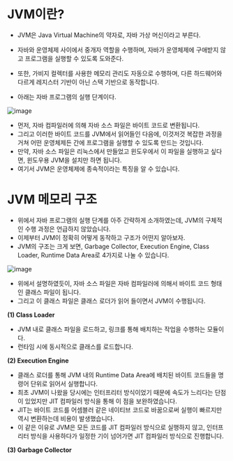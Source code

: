 <h1> JVM이란? </h1>

- JVM은 Java Virtual Machine의 약자로, 자바 가상 머신이라고 부른다.
- 자바와 운영체제 사이에서 중개자 역할을 수행하며, 자바가 운영체제에 구애받지 않고 프로그램을 실행할 수 있도록 도와준다.
- 또한, 가비지 컬렉터를 사용한 메모리 관리도 자동으로 수행하며, 다른 하드웨어와 다르게 레지스터 기반이 아닌 스택 기반으로 동작합니다.

- 아래는 자바 프로그램의 실행 단계이다.

![image](https://user-images.githubusercontent.com/62228401/235345313-227ef74b-8038-4b23-870e-3fb295c1d68b.png)

- 먼저, 자바 컴파일러에 의해 자바 소스 파일은 바이트 코드로 변환됩니다.
- 그리고 이러한 바이트 코드를 JVM에서 읽어들인 다음에, 이것저것 복잡한 과정을 거쳐 어떤 운영체제든 간에 프로그램을 실행할 수 있도록 만드는 것입니다.
- 만약, 자바 소스 파일은 리눅스에서 만들었고 윈도우에서 이 파일을 실행하고 싶다면, 윈도우용 JVM을 설치만 하면 됩니다.
- 여기서 JVM은 운영체제에 종속적이라는 특징을 알 수 있습니다.

<h1> JVM 메모리 구조 </h1>

- 위에서 자바 프로그램의 실행 단계를 아주 간략하게 소개하였는데, JVM의 구체적인 수행 과정은 언급하지 않았습니다.
- 이제부터 JVM이 정확히 어떻게 동작하고 구조가 어떤지 알아보자.
- JVM의 구조는 크게 보면, Garbage Collector, Execution Engine, Class Loader, Runtime Data Area로 4가지로 나눌 수 있습니다.

![image](https://user-images.githubusercontent.com/62228401/235345587-42b365ff-e372-4c13-bdd4-6c3731d1b7a7.png)

- 위에서 설명하였듯이, 자바 소스 파일은 자바 컴파일러에 의해서 바이트 코드 형태인 클래스 파일이 됩니다.
- 그리고 이 클래스 파일은 클래스 로더가 읽어 들이면서 JVM이 수행됩니다.

<b> (1) Class Loader </b>

- JVM 내로 클래스 파일을 로드하고, 링크를 통해 배치하는 작업을 수행하는 모듈이다.
- 런타임 시에 동시적으로 클래스를 로드합니다.

<b> (2) Execution Engine </b>

- 클래스 로더를 통해 JVM 내의 Runtime Data Area에 배치된 바이트 코드들을 명령어 단위로 읽어서 실행합니다.
- 최초 JVM이 나왔을 당시에는 인터프리터 방식이었기 때문에 속도가 느리다는 단점이 있었지만 JIT 컴파일러 방식을 통해 이 점을 보완하였습니다.
- JIT는 바이트 코드를 어셈블러 같은 네이티브 코드로 바꿈으로써 실행이 빠르지만 역시 변환하는데 비용이 발생했습니다.
- 이 같은 이유로 JVM은 모든 코드를 JIT 컴파일러 방식으로 실행하지 않고, 인터프리터 방식을 사용하다가 일정한 기이 넘어가면 JIT 컴파일러 방식으로 진행합니다.

<b> (3) Garbage Collector </b>
